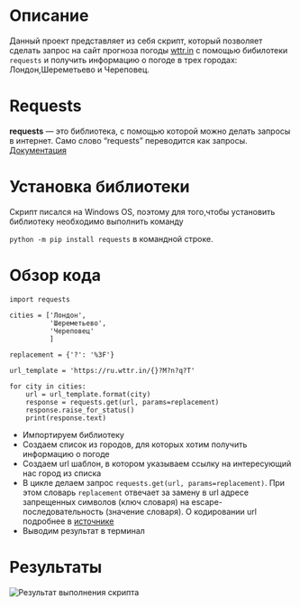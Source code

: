 # Описание
Данный проект представляет из себя скрипт, который позволяет сделать запрос на сайт прогноза погоды [wttr.in](https://wttr.in/) с помощью бибилотеки `requests` и получить информацию о погоде в трех городах: Лондон,Шереметьево и Череповец.

# Requests
**requests** — это библиотека, с помощью которой можно делать запросы в интернет. Само слово “requests” переводится как запросы.
[Документация](https://pythonru.com/biblioteki/kratkoe-rukovodstvo-po-biblioteke-python-requests)

# Установка библиотеки
Скрипт писался на Windows OS, поэтому для того,чтобы установить библиотеку необходимо выполнить команду

`python -m pip install requests` в командной строке.
# Обзор кода

```
import requests

cities = ['Лондон',
          'Шереметьево',
          'Череповец'
          ]

replacement = {'?': '%3F'}

url_template = 'https://ru.wttr.in/{}?M?n?q?T'

for city in cities:
    url = url_template.format(city)
    response = requests.get(url, params=replacement)
    response.raise_for_status()
    print(response.text)
```

- Импортируем библиотеку
- Создаем список из городов, для которых хотим получить информацию о погоде
- Создаем url шаблон, в котором указываем ссылку на интересующий нас город из списка
- В цикле делаем запрос `requests.get(url, params=replacement)`. При этом словарь `replacement` отвечает за замену в url адресе запрещенных символов (ключ словаря) на escape-последовательность (значение словаря).
О кодировании url подробнее в [источнике](https://en.wikipedia.org/wiki/Percent-encoding#Percent-encoding_reserved_characters)
- Выводим результат в терминал

# Результаты
![Результат выполнения скрипта](https://dvmn.org/filer/canonical/1568003481/268/)





